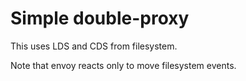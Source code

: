 # Simple double-proxy

This uses LDS and CDS from filesystem.

Note that envoy reacts only to move filesystem events.
